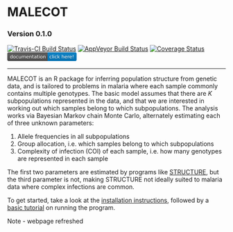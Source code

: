 # MALECOT
### Version 0.1.0
[![Travis-CI Build Status](https://travis-ci.org/bobverity/MALECOT.svg?branch=master)](https://travis-ci.org/bobverity/MALECOT)
[![AppVeyor Build Status](https://ci.appveyor.com/api/projects/status/github/bobverity/MALECOT?branch=master&svg=true)](https://ci.appveyor.com/project/bobverity/MALECOT)
[![Coverage Status](https://img.shields.io/codecov/c/github/bobverity/MALECOT/master.svg)](https://codecov.io/github/bobverity/MALECOT?branch=master)
[![Documentation](https://github.com/bobverity/MALECOT/blob/master/R_ignore/images/documentation-click%20here!-blue.png)](https://bobverity.github.io/MALECOT/)

--------------------------------------------------------------------------------------------------------------------------------

MALECOT is an R package for inferring population structure from genetic data, and is tailored to problems in malaria where each sample commonly contains multiple genotypes. The basic model assumes that there are *K* subpopulations represented in the data, and that we are interested in working out which samples belong to which subpopulations. The analysis works via Bayesian Markov chain Monte Carlo, alternately estimating each of three unknown parameters:

1. Allele frequencies in all subpopulations
2. Group allocation, i.e. which samples belong to which subpopulations
3. Complexity of infection (COI) of each sample, i.e. how many genotypes are represented in each sample

The first two parameters are estimated by programs like [STRUCTURE](https://web.stanford.edu/group/pritchardlab/structure.html), but the third parameter is not, making STRUCTURE not ideally suited to malaria data where complex infections are common.

To get started, take a look at the [installation instructions](https://bobverity.github.io/MALECOT/articles/installation.html), followed by a [basic tutorial](https://bobverity.github.io/MALECOT/articles/tutorial-biallelic.html) on running the program.

Note - webpage refreshed

